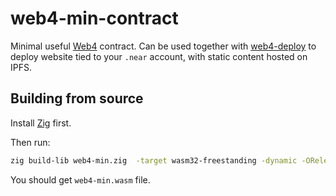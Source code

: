 # web4-min-contract

Minimal useful [Web4](https://github.com/vgrichina/web4) contract. Can be used together with [web4-deploy](https://github.com/vgrichina/web4-deploy)
to deploy website tied to your `.near` account, with static content hosted on IPFS.

## Building from source

Install [Zig](https://ziglang.org/learn/getting-started/#installing-zig) first.

Then run:

```bash
zig build-lib web4-min.zig  -target wasm32-freestanding -dynamic -OReleaseSmall
```

You should get `web4-min.wasm` file.
